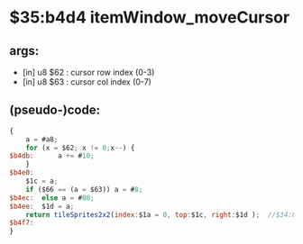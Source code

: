 ﻿
# $35:b4d4 itemWindow_moveCursor

<summary></summary>

## args:
+	[in] u8 $62 : cursor row index (0-3)
+	[in] u8 $63 : cursor col index (0-7)
## (pseudo-)code:
```js
{
	a = #a8;
	for (x = $62; x != 0;x--) {
$b4db:		a += #10;
	}
$b4e0:
	$1c = a;
	if ($66 == (a = $63)) a = #8;
$b4ec:	else a = #80;
$b4ee:	$1d = a;
	return tileSprites2x2(index:$1a = 0, top:$1c, right:$1d );	//$34:892e()
$b4f7:
}
```



